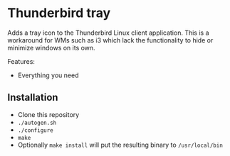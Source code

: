 Thunderbird tray
============

Adds a tray icon to the Thunderbird Linux client application. This is a workaround for WMs such as i3 which lack the functionality to hide or minimize windows on its own.

Features:
* Everything you need

Installation
------------

* Clone this repository
* `./autogen.sh`
* `./configure`
* `make`
* Optionally `make install` will put the resulting binary to `/usr/local/bin`